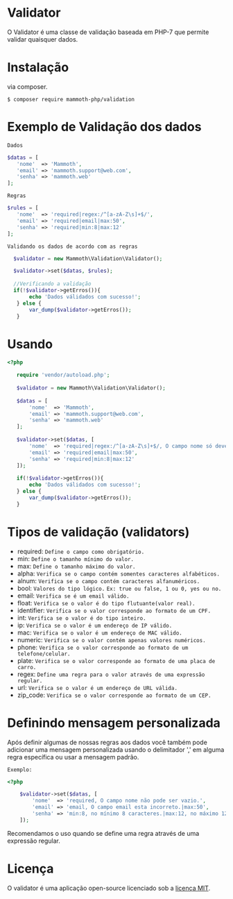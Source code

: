 # Validator

O Validator é uma classe de validação baseada em PHP-7 que permite validar quaisquer dados.

# Instalação

via composer.

```
$ composer require mammoth-php/validation
``` 

# Exemplo de Validação dos dados

`Dados`

``` php
$datas = [
   'nome'  => 'Mammoth',
   'email' => 'mammoth.support@web.com',
   'senha' => 'mammoth.web'
];
```

`Regras`

``` php
$rules = [
   'nome'  => 'required|regex:/^[a-zA-Z\s]+$/',
   'email' => 'required|email|max:50',
   'senha' => 'required|min:8|max:12'
];
 ```
 
 `Validando os dados de acordo com as regras`
 
 ``` php
   $validator = new Mammoth\Validation\Validator();

   $validator->set($datas, $rules);
   
   //Verificando a validação
   if(!$validator->getErros()){
        echo 'Dados válidados com sucesso!';
    } else {
        var_dump($validator->getErros());
    }
 ```
 
 # Usando
 
 ``` php
 <?php
 
    require 'vendor/autoload.php';
   
    $validator = new Mammoth\Validation\Validator();
    
    $datas = [
        'nome'  => 'Mammoth',
        'email' => 'mammoth.support@web.com',
        'senha' => 'mammoth.web'
    ];
    
    $validator->set($datas, [
        'nome'  => 'required|regex:/^[a-zA-Z\s]+$/, O campo nome só deve conter caracteres alfabéticos.',
        'email' => 'required|email|max:50',
        'senha' => 'required|min:8|max:12'
    ]);
    
    if(!$validator->getErros()){
        echo 'Dados válidados com sucesso!';
    } else {
        var_dump($validator->getErros());
    }
```

# Tipos de validação (validators)

* required:              ` Define o campo como obrigatório. `
* min:                   ` Define o tamanho mínimo do valor. `
* max:                   ` Define o tamanho máximo do valor. `
* alpha:                 ` Verifica se o campo contém somentes caracteres alfabéticos. `
* alnum:                 ` Verifica se o campo contém caracteres alfanuméricos. `
* bool:                  ` Valores do tipo lógico. ` `Ex: true ou false, 1 ou 0, yes ou no.`
* email:                 ` Verifica se é um email válido. `
* float:                 ` Verifica se o valor é do tipo flutuante(valor real). `
* identifier:            ` Verifica se o valor corresponde ao formato de um CPF. `
* int:                   ` Verifica se o valor é do tipo inteiro. `
* ip:                    ` Verifica se o valor é um endereço de IP válido. `
* mac:                   ` Verifica se o valor é um endereço de MAC válido. `
* numeric:               ` Verifica se o valor contém apenas valores numéricos. `
* phone:                 ` Verifica se o valor corresponde ao formato de um telefone/celular. `
* plate:                 ` Verifica se o valor corresponde ao formato de uma placa de carro. `
* regex:                 ` Define uma regra para o valor através de uma expressão regular. `
* url:                   ` Verifica se o valor é um endereço de URL válida. `
* zip_code:              ` Verifica se o valor corresponde ao formato de um CEP. `

# Definindo mensagem personalizada

Após definir algumas de nossas regras aos dados você também pode adicionar uma mensagem personalizada usando o delimitador ',' em alguma regra específica ou usar a mensagem padrão.

`Exemplo:`

``` php 
<?php

    $validator->set($datas, [
        'nome'  => 'required, O campo nome não pode ser vazio.',
        'email' => 'email, O campo email esta incorreto.|max:50',
        'senha' => 'min:8, no mínimo 8 caracteres.|max:12, no máximo 12 caracteres.'
    ]);
```
Recomendamos o uso quando se define uma regra através de uma expressão regular. 

# Licença

O validator é uma aplicação open-source licenciado sob a [licença MIT](https://opensource.org/licenses/MIT).
